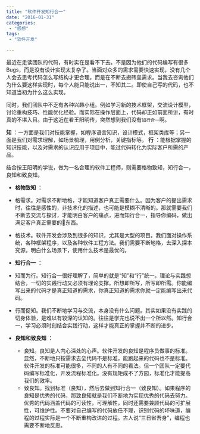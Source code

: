 ```yaml
---
title: "软件开发知行合一"
date: "2016-01-31"
categories:
 - "感想"
tags:
 - "软件开发"

---
```


最近在走读团队的代码，有时实在是看不下去。不是因为他们的代码编写有很多Bugs，而是没有设计实现太复杂了。当面对众多的需求需要快速实现，没有几个人会去思考代码怎么写结构才更合理，而是在不断去搬砖垒需求。当我去咨询他们为什么要这样实现时，每个人能只能说出一，不知其二。即使自己写的代码，也不知道当初为什么这么实现。

同时，我们团队中不乏有各种兴趣小组。例如学习新的技术框架，交流设计模型，讨论重构技巧、性能优化经验。而实际在操作层面上，代码却正如前面所讲，有时真的不堪入目。由于这近在看王阳明传，突然想到我们没有`知行合一`啊。

__知__ ：一方面是我们对技能掌握，如程序语言知识，设计模式，框架类库等；另一面是我们对需求理解，如场景梳理，用例分析，关键指标等。
__行__ ：能根据掌握的知识技能，以及对需求的认识应用于项目中，能过代码转化为实际客户所需的产品。

结合按王阳明的学说，做为一名合理的软件工程师，则需要格物致知，知行合一，良知和致良知。

 * __格物致知__ ：
 
  * 格需求。对需求不断地格，才能知道客户真正需要什么。因为客户的提出需求时，往往是感性的，非技术化的描述，也可能是模糊不清晰的。那就需要我们不断去交流与探讨，才能明白客户的痛点，进而知行合一，指导你编码，做出满足客户真正需要的东西。
  * 格技术。软件开发会涉及到很多的知识，尤其是大型的项目。我们面对操作系统，各种框架程序，以及各种软件工程方法。我们需要不断地格，去深入探本究源，明白什么场景下，使用什么技术是最优的。
 
 * __知行合一__ ： 
  
  * 知而为行。知行合一很好理解了，简单的就是“知”和“行”统一。理论与实践想结合，一切的实践行动又必须有理论支撑。所想即所写，所写即所需。你能编写出来的代码才是真正知道的需求，你真正知道的需求你就一定能编写出来代码。
  * 行而促知。我们不断地学习与交流，本身没有什么问题。其实如果没有实践的切身体验，是难以有较深的认知的。往往是学完也说不出一个所以然。知行合一，学习必须时刻结合实践行动，这样才能真正的掌握并不断的进步。

 * __良知和致良知__ ：
 
 	* 良知。良知是人内心深处的心声。软件开发的良知是程序员做事的标准。显然，不断地只按需求去垒代码不是标准，能跑起来的代码也不是标准。软件开发的标准可能很多，不同的人有不同的看法。但一个团队一定要代码编写标准化，开发流程标准化。没有规矩成不了方园，标准化才能提高我们的效率。
	* 致良知。找到标准（良知），然后去做到知行合一（致良知）。如果程序的良知是优秀的代码，那致良知就是我们不断地为实现优秀的代码去努力。优秀的代码涵盖代码的可读性，可理解性，同时还需要兼顾代码的可扩展性，可维护性。不要对自己编写的代码放任不理，识别代码的坏味道，编程的过程实际是一个不断重构改进的过程。古人说“三日省吾身”，编程也需要不断地反思。
